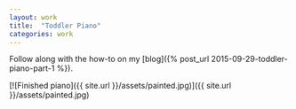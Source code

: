 ```yaml
---
layout: work
title:  "Toddler Piano"
categories: work
---
```


Follow along with the how-to on my [blog]({% post_url 2015-09-29-toddler-piano-part-1 %}).

[![Finished piano]({{ site.url }}/assets/painted.jpg)]({{ site.url }}/assets/painted.jpg)
